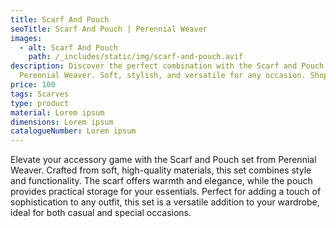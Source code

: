```yaml
---
title: Scarf And Pouch
seoTitle: Scarf And Pouch | Perennial Weaver
images:
  - alt: Scarf And Pouch
    path: /_includes/static/img/scarf-and-pouch.avif
description: Discover the perfect combination with the Scarf and Pouch set from
  Perennial Weaver. Soft, stylish, and versatile for any occasion. Shop now!
price: 100
tags: Scarves
type: product
material: Lorem ipsum
dimensions: Lorem ipsum
catalogueNumber: Lorem ipsum
---
```

Elevate your accessory game with the Scarf and Pouch set from Perennial Weaver. Crafted from soft, high-quality materials, this set combines style and functionality. The scarf offers warmth and elegance, while the pouch provides practical storage for your essentials. Perfect for adding a touch of sophistication to any outfit, this set is a versatile addition to your wardrobe, ideal for both casual and special occasions.
